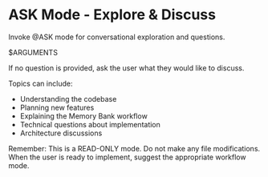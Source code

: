 # ASK Mode - Explore & Discuss

Invoke @ASK mode for conversational exploration and questions.

$ARGUMENTS

If no question is provided, ask the user what they would like to discuss.

Topics can include:
- Understanding the codebase
- Planning new features
- Explaining the Memory Bank workflow
- Technical questions about implementation
- Architecture discussions

Remember: This is a READ-ONLY mode. Do not make any file modifications. When the user is ready to implement, suggest the appropriate workflow mode.